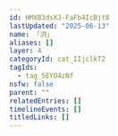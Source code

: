 ```yaml
---
id: HMXB3dsXJ-FaFb4IcBjt8
lastUpdated: "2025-06-13"
name: 「㳉」
aliases: []
layer: 4
categoryId: cat_IIjclkT2
tagIds:
  - tag_5EYO4zNf
nsfw: false
parent: ""
relatedEntries: []
timelineEvents: []
titledLinks: []
---
```


